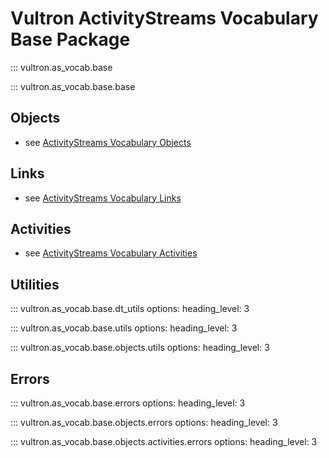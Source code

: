 # Vultron ActivityStreams Vocabulary Base Package

::: vultron.as_vocab.base

::: vultron.as_vocab.base.base

## Objects

- see [ActivityStreams Vocabulary Objects](as_objects.md)

## Links

- see [ActivityStreams Vocabulary Links](as_links.md)

## Activities

- see [ActivityStreams Vocabulary Activities](as_activities.md)

## Utilities

::: vultron.as_vocab.base.dt_utils
    options:
        heading_level: 3

::: vultron.as_vocab.base.utils
    options:
        heading_level: 3

::: vultron.as_vocab.base.objects.utils
    options:
        heading_level: 3

## Errors

::: vultron.as_vocab.base.errors
    options:
        heading_level: 3

::: vultron.as_vocab.base.objects.errors
    options:
        heading_level: 3

::: vultron.as_vocab.base.objects.activities.errors
    options:
        heading_level: 3
